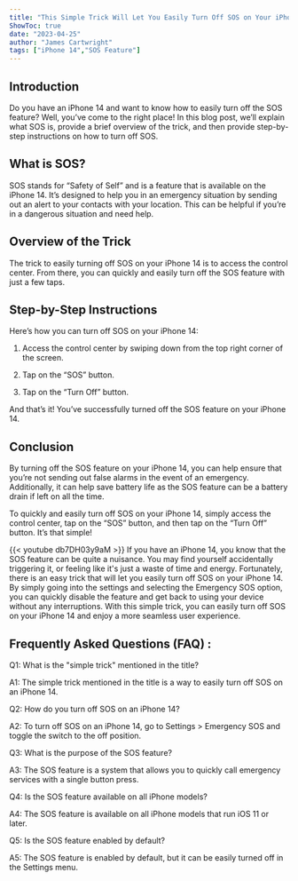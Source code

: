 ```yaml
---
title: "This Simple Trick Will Let You Easily Turn Off SOS on Your iPhone 14!"
ShowToc: true 
date: "2023-04-25"
author: "James Cartwright" 
tags: ["iPhone 14","SOS Feature"]
---
```

## Introduction

Do you have an iPhone 14 and want to know how to easily turn off the SOS feature? Well, you’ve come to the right place! In this blog post, we’ll explain what SOS is, provide a brief overview of the trick, and then provide step-by-step instructions on how to turn off SOS. 

## What is SOS?

SOS stands for “Safety of Self” and is a feature that is available on the iPhone 14. It’s designed to help you in an emergency situation by sending out an alert to your contacts with your location. This can be helpful if you’re in a dangerous situation and need help. 

## Overview of the Trick

The trick to easily turning off SOS on your iPhone 14 is to access the control center. From there, you can quickly and easily turn off the SOS feature with just a few taps. 

## Step-by-Step Instructions

Here’s how you can turn off SOS on your iPhone 14: 

1. Access the control center by swiping down from the top right corner of the screen. 

2. Tap on the “SOS” button. 

3. Tap on the “Turn Off” button. 

And that’s it! You’ve successfully turned off the SOS feature on your iPhone 14. 

## Conclusion

By turning off the SOS feature on your iPhone 14, you can help ensure that you’re not sending out false alarms in the event of an emergency. Additionally, it can help save battery life as the SOS feature can be a battery drain if left on all the time. 

To quickly and easily turn off SOS on your iPhone 14, simply access the control center, tap on the “SOS” button, and then tap on the “Turn Off” button. It’s that simple!

{{< youtube db7DH03y9aM >}} 
If you have an iPhone 14, you know that the SOS feature can be quite a nuisance. You may find yourself accidentally triggering it, or feeling like it's just a waste of time and energy. Fortunately, there is an easy trick that will let you easily turn off SOS on your iPhone 14. By simply going into the settings and selecting the Emergency SOS option, you can quickly disable the feature and get back to using your device without any interruptions. With this simple trick, you can easily turn off SOS on your iPhone 14 and enjoy a more seamless user experience.

## Frequently Asked Questions (FAQ) :
Q1: What is the "simple trick" mentioned in the title?

A1: The simple trick mentioned in the title is a way to easily turn off SOS on an iPhone 14.

Q2: How do you turn off SOS on an iPhone 14?

A2: To turn off SOS on an iPhone 14, go to Settings > Emergency SOS and toggle the switch to the off position.

Q3: What is the purpose of the SOS feature?

A3: The SOS feature is a system that allows you to quickly call emergency services with a single button press.

Q4: Is the SOS feature available on all iPhone models?

A4: The SOS feature is available on all iPhone models that run iOS 11 or later.

Q5: Is the SOS feature enabled by default?

A5: The SOS feature is enabled by default, but it can be easily turned off in the Settings menu.


